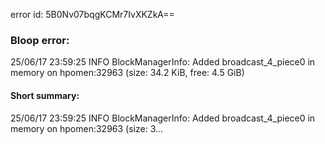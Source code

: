 error id: 5B0Nv07bqgKCMr7IvXKZkA==
### Bloop error:

25/06/17 23:59:25 INFO BlockManagerInfo: Added broadcast_4_piece0 in memory on hpomen:32963 (size: 34.2 KiB, free: 4.5 GiB)
#### Short summary: 

25/06/17 23:59:25 INFO BlockManagerInfo: Added broadcast_4_piece0 in memory on hpomen:32963 (size: 3...